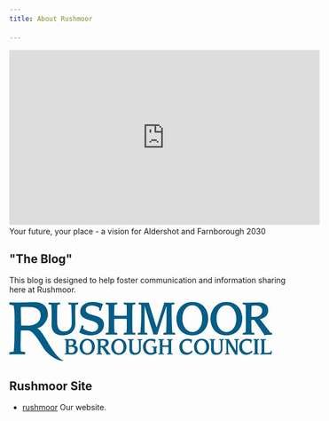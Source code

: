 ```yaml
---
title: About Rushmoor

---
```

<iframe width="560" height="315" src="https://www.youtube.com/embed/5eGiuhOKwv0" frameborder="0" allow="accelerometer; autoplay; encrypted-media; gyroscope; picture-in-picture" allowfullscreen></iframe>
Your future, your place - a vision for Aldershot and Farnborough 2030

## "The Blog"

This blog is designed to help foster communication and information sharing here at Rushmoor.

![](/uploads/download.jpeg)


## Rushmoor Site

* [rushmoor](https://www.rushmoor.gov.uk/) Our website.


